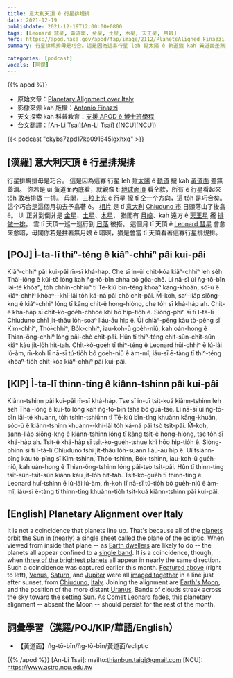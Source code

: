 ```yaml
---
title: 意大利天頂 ê 行星排規排
date: 2021-12-19
publishdate: 2021-12-19T12:00:00+0800
tags: [Leonard 彗星, 黃道面, 金星, 土星, 木星, 天王星, 月娘]
hero: https://apod.nasa.gov/apod/fap/image/2112/PlanetsAligned_Finazzi_1080.jpg
summary: 行星排規排毋是巧合。這是因為這寡行星 leh 踅太陽 ê 軌道攏 kah 黃道面差無蓋濟。你若是 úi 黃道面內底看，就親像 tī 地球面頂看仝款，所有 ê 行星看起來 to̍h 敢若排做一排。

categories: [podcast]
vocals: [阿錕]
---
```


{{% apod %}}

- 原始文章：[Planetary Alignment over Italy](https://apod.nasa.gov/apod/ap211219.html)
- 影像來源 kah 版權：[Antonio Finazzi](https://www.facebook.com/antonio.finazzi.5)
- 天文探索 kah 科普教育：[支援 APOD ê 博士班學程](https://asterisk.apod.com/viewtopic.php?f=28&t=41989)
- 台文翻譯：[An-Li Tsai][An-Li Tsai] ([NCU][NCU])

{{< podcast "ckybs7zpd17kp091645lgxhxq" >}}

## [漢羅] 意大利天頂 ê 行星排規排
行星排規排毋是巧合。
這是因為這寡 行星 leh 踅[太陽][Sun] ê [軌道][planets orbit] 攏 kah [黃道面][ecliptic] 差無蓋濟。
你若是 úi 黃道面內底看，就親像 tī [地球面頂][Earth dwellers] 看仝款，所有 ê 行星看起來 to̍h 敢若排做 [一排][single band]。
毋閣，[三粒上光 ê 行星][three of the brightest planets] 攏 tī 仝一个方向，這 to̍h 是巧合矣。
這个巧合是這個月初去予翕著 ê。
[相片][Featured above] 是 tī [意大利][Italy] [Chiuduno 市][Chiuduno] 日頭落山了後翕 ê。
Úi 正爿到倒爿是 [金星][Venus]、[土星][Saturn t]、[木星][Jupiter]，
猶閣有 [月娘][Earth's Moon]、kah 遠方 ê [天王星][Uranus] 攏 [排做一排][imaged together]。
雲 tī 天頂一巡一巡行到 [日落][setting Sun] 彼搭。
這個月 tī 天頂 ê [Leonard 彗星][Comet Leonard t] 會愈來愈暗，毋閣你若是拄著無月娘 ê 暗暝，猶是會當 tī 天頂看著這寡行星排規排。

## [POJ] Ì-ta-lī thiⁿ-téng ê kiâⁿ-chhiⁿ pâi kui-pâi
Kiâⁿ-chhiⁿ pâi kui-pâi m̄-sī khá-ha̍p.
Che sī in-ūi chit-kóa kiâⁿ-chhiⁿ leh se̍h Thài-iông ê kúi-tō lóng kah n̂g-tō-bīn chha bô gōa-chē.
Lí nā-sī úi n̂g-tō-bīn lāi-té khòaⁿ, to̍h chhin-chhiūⁿ tī Tē-kiû bīn-téng khòaⁿ kāng-khoán, só͘-ū ê kiâⁿ-chhiⁿ khòaⁿ--khí-lâi to̍h ká-ná pâi chò chi̍t-pâi.
M̄-koh, saⁿ-lia̍p siōng-kng ê kiâⁿ-chhiⁿ lóng tī kâng chi̍t-ê hong-hiòng, che to̍h sī khá-ha̍p ah.
Chit-ê khá-ha̍p sī chi̍t-ko-goe̍h-chhoe khì hō͘ hip-tio̍h ê.
Siòng-phìⁿ sī tī I-tá-lī Chiuduno chhī ji̍t-thâu lo̍h-soaⁿ liáu-āu hip ê.
Úi chiàⁿ-pêng kàu tò-pêng sī Kim-chhiⁿ, Thó͘-chhiⁿ, Bo̍k-chhiⁿ,
iau-koh-ū goe̍h-niû, kah oán-hong ê Thian-ông-chhiⁿ lóng pâi-chò chi̍t-pâi.
Hûn tī thiⁿ-téng chi̍t-sûn-chi̍t-sûn kiâⁿ kàu ji̍t-lo̍h hit-tah.
Chi̍t-kò-goe̍h tī thiⁿ-téng ê Leonard hūi-chhiⁿ ē lú-lâi lú-àm, m̄-koh lī nā-sī tú-tio̍h bô goe̍h-niû ê àm-mî, iáu-sī ē-tàng tī thiⁿ-téng khòaⁿ-tio̍h chi̍t-kóa kiâⁿ-chhiⁿ pâi kui-pâi.

## [KIP] Ì-ta-lī thinn-tíng ê kiânn-tshinn pâi kui-pâi
Kiânn-tshinn pâi kui-pâi m̄-sī khá-ha̍p.
Tse sī in-uī tsit-kuá kiânn-tshinn leh se̍h Thài-iông ê kuí-tō lóng kah n̂g-tō-bīn tsha bô guā-tsē.
Lí nā-sī uí n̂g-tō-bīn lāi-té khuànn, to̍h tshin-tshiūnn tī Tē-kiû bīn-tíng khuànn kāng-khuán, sóo-ū ê kiânn-tshinn khuànn--khí-lâi to̍h ká-ná pâi tsò tsi̍t-pâi.
M̄-koh, sann-lia̍p siōng-kng ê kiânn-tshinn lóng tī kâng tsi̍t-ê hong-hiòng, tse to̍h sī khá-ha̍p ah.
Tsit-ê khá-ha̍p sī tsi̍t-ko-gue̍h-tshue khì hōo hip-tio̍h ê.
Siòng-phìnn sī tī I-tá-lī Chiuduno tshī ji̍t-thâu lo̍h-suann liáu-āu hip ê.
Uí tsiànn-pîng kàu tò-pîng sī Kim-tshinn, Thóo-tshinn, Bo̍k-tshinn,
iau-koh-ū gue̍h-niû, kah uán-hong ê Thian-ông-tshinn lóng pâi-tsò tsi̍t-pâi.
Hûn tī thinn-tíng tsi̍t-sûn-tsi̍t-sûn kiânn kàu ji̍t-lo̍h hit-tah.
Tsi̍t-kò-gue̍h tī thinn-tíng ê Leonard huī-tshinn ē lú-lâi lú-àm, m̄-koh lī nā-sī tú-tio̍h bô gue̍h-niû ê àm-mî, iáu-sī ē-tàng tī thinn-tíng khuànn-tio̍h tsi̍t-kuá kiânn-tshinn pâi kui-pâi.

## [English] Planetary Alignment over Italy
It is not a coincidence that planets line up.
That's because all of the [planets orbit][planets orbit] the [Sun][Sun] in (nearly) a single sheet called the plane of the [ecliptic][ecliptic].
When viewed from inside that plane -- as [Earth dwellers][Earth dwellers] are likely to do -- the planets all appear confined to a [single band][single band].
It is a coincidence, though, when [three of the brightest planets][three of the brightest planets] all appear in nearly the same direction.
Such a coincidence was captured earlier this month.
[Featured above][Featured above] (right to left), [Venus][Venus], [Saturn][Saturn e], and [Jupiter][Jupiter] were all [imaged together][imaged together] in a line just after sunset, from [Chiuduno][Chiuduno], [Italy][Italy].
Joining the alignment are [Earth's Moon][Earth's Moon], and the position of the more distant [Uranus][Uranus].
Bands of clouds streak across the sky toward the [setting Sun][setting Sun].
As [Comet Leonard][Comet Leonard e] fades, this planetary alignment -- absent the Moon -- should persist for the rest of the month.

## 詞彙學習（漢羅/POJ/KIP/華語/English）
- 【黃道面】n̂g-tō-bīn/n̂g-tō-bīn/黃道面/ecliptic



{{% /apod %}}
[An-Li Tsai]: mailto:thianbun.taigi@gmail.com
[NCU]: https://www.astro.ncu.edu.tw

[planets orbit]::https://medium.com/starts-with-a-bang/ask-ethan-82-why-are-the-planets-all-in-the-same-plane-4470245c8743
[Sun]:https://apod.nasa.gov/apod/ap160731.html
[ecliptic]:https://en.wikipedia.org/wiki/Ecliptic#/media/File:Ecliptic_plane_side_view.gif
[Earth dwellers]:https://apod.nasa.gov/apod/ap170326.html
[single band]::https://en.wikipedia.org/wiki/Ecliptic
[three of the brightest planets]:https://earthsky.org/astronomy-essentials/visible-planets-tonight-mars-jupiter-venus-saturn-mercury/
[Featured above]:https://www.facebook.com/photo?fbid=2347172088751018
[Venus]:https://solarsystem.nasa.gov/planets/venus/in-depth/
[Saturn e]:https://apod.nasa.gov/apod/ap210919.html
[Saturn t]:https://apod.nasa.gov/apod/ap210919.html
[Jupiter]:https://apod.nasa.gov/apod/ap180226.html
[imaged together]:https://www.boredpanda.com/blog/wp-content/uploads/2017/11/5a1854f1c22e9-png__700.jpg
[Chiuduno]:https://youtu.be/mM9z5MV8im4
[Italy]:https://en.wikipedia.org/wiki/Italy
[Earth's Moon]:https://solarsystem.nasa.gov/moons/earths-moon/overview/
[Uranus]:https://solarsystem.nasa.gov/planets/uranus/in-depth/
[setting Sun]:https://apod.nasa.gov/apod/ap150512.html
[Comet Leonard e]:https://apod.nasa.gov/apod/ap211212.html
[Comet Leonard t]:https://apod.nasa.gov/apod/ap211212.html
